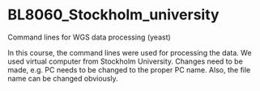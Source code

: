 # BL8060_Stockholm_university
Command lines for WGS data processing (yeast)

In this course, the command lines were used for processing the data. We used virtual computer from Stockholm University.
Changes need to be made, e.g. PC needs to be changed to the proper PC name. Also, the file name can be changed obviously.
